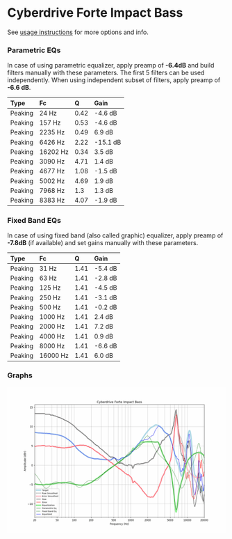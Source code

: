 # Cyberdrive Forte Impact Bass
See [usage instructions](https://github.com/jaakkopasanen/AutoEq#usage) for more options and info.

### Parametric EQs
In case of using parametric equalizer, apply preamp of **-6.4dB** and build filters manually
with these parameters. The first 5 filters can be used independently.
When using independent subset of filters, apply preamp of **-6.6 dB**.

| Type    | Fc       |    Q | Gain     |
|:--------|:---------|:-----|:---------|
| Peaking | 24 Hz    | 0.42 | -4.6 dB  |
| Peaking | 157 Hz   | 0.53 | -4.6 dB  |
| Peaking | 2235 Hz  | 0.49 | 6.9 dB   |
| Peaking | 6426 Hz  | 2.22 | -15.1 dB |
| Peaking | 16202 Hz | 0.34 | 3.5 dB   |
| Peaking | 3090 Hz  | 4.71 | 1.4 dB   |
| Peaking | 4677 Hz  | 1.08 | -1.5 dB  |
| Peaking | 5002 Hz  | 4.69 | 1.9 dB   |
| Peaking | 7968 Hz  | 1.3  | 1.3 dB   |
| Peaking | 8383 Hz  | 4.07 | -1.9 dB  |

### Fixed Band EQs
In case of using fixed band (also called graphic) equalizer, apply preamp of **-7.8dB**
(if available) and set gains manually with these parameters.

| Type    | Fc       |    Q | Gain    |
|:--------|:---------|:-----|:--------|
| Peaking | 31 Hz    | 1.41 | -5.4 dB |
| Peaking | 63 Hz    | 1.41 | -2.8 dB |
| Peaking | 125 Hz   | 1.41 | -4.5 dB |
| Peaking | 250 Hz   | 1.41 | -3.1 dB |
| Peaking | 500 Hz   | 1.41 | -0.2 dB |
| Peaking | 1000 Hz  | 1.41 | 2.4 dB  |
| Peaking | 2000 Hz  | 1.41 | 7.2 dB  |
| Peaking | 4000 Hz  | 1.41 | 0.9 dB  |
| Peaking | 8000 Hz  | 1.41 | -6.6 dB |
| Peaking | 16000 Hz | 1.41 | 6.0 dB  |

### Graphs
![](./Cyberdrive%20Forte%20Impact%20Bass.png)